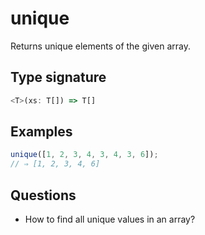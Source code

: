 # unique

Returns unique elements of the given array.

## Type signature

<!-- prettier-ignore-start -->
```typescript
<T>(xs: T[]) => T[]
```
<!-- prettier-ignore-end -->

## Examples

<!-- prettier-ignore-start -->
```javascript
unique([1, 2, 3, 4, 3, 4, 3, 6]);
// ⇒ [1, 2, 3, 4, 6]
```
<!-- prettier-ignore-end -->

## Questions

- How to find all unique values in an array?
